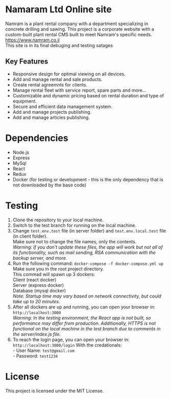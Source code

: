 # Namaram Ltd Online site
Namram is a plant rental company with a department specializing in concrete drilling and sawing. This project is a corporate website with a custom-built plant rental CMS built to meet Namram's specific needs.
https://www.namram.co.il
<br>This site is in its final debuging and testing satages 
## Key Features
- Responsive design for optimal viewing on all devices.
- Add and manage rental and sale products.
- Create rental agreemnts for clients.
- Manage rental fleet with service report, spare parts and more...
- Customizable and dynamic pricing based on rental duration and type of equipment.
- Secure and efficient data management system.
- Add and manage projects publishing.
- Add and manage articles publishing.

# Dependencies
- Node.js
- Express
- MySql
- React
- Redux
- Docker (for testing or development - this is the only dependency that is not downloaded by the base code)

# Testing
  1. Clone the repository to your local machine.
  2. Switch to the test branch for running on the local machine.
  3. Change ```test.env.test``` file (in server folder) and ```test.env.local.test``` file (in client folder).<br>
     Make sure not to change the file names, only the contents.<br>
     *Warning: If you don't update these files, the app will work but not all of its functionality, such as mail sending, RSA communication with the backup server, and more.*
  4. Run the following command: 
    ```docker-compose -f docker-compose.yml up```<br>
    Make sure you in the root project directory.<br>
    This commad will spawn up 3 dockers:
    <br>Client (react docker)
    <br>Server (express docker)
    <br>Database (mysql docker)<br>
    *Note: Startup time may vary based on network connectivity, but could take up to 20 minutes.*
  5. After all dockers are up and running, you can open your browser in:<br>
    ```http://localhost:3000```<br>
    *Warning: In the testing environment, the React app is not built, so performance may differ from production. Additionally, HTTPS is not functional on the local machine in the test branch due to comments in the server/index.js file.*
  6. To reach the login page, you can open your browser in:<br>
    ```http://localhost:3000/login```
    With the credationals:<br>
    - User Name: ```test@gmail.com```<br>
    - Password: ```test1234```

# License
This project is licensed under the MIT License.
